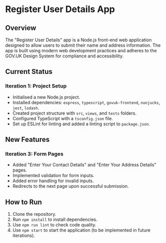 # Register User Details App

## Overview
The "Register User Details" app is a Node.js front-end web application designed to allow users to submit their name and address information. The app is built using modern web development practices and adheres to the GOV.UK Design System for compliance and accessibility.

## Current Status

### Iteration 1: Project Setup
- Initialised a new Node.js project.
- Installed dependencies: `express`, `typescript`, `govuk-frontend`, `nunjucks`, `jest`, `lodash`.
- Created project structure with `src`, `views`, and `tests` folders.
- Configured TypeScript with a `tsconfig.json` file.
- Set up ESLint for linting and added a linting script to `package.json`.

## New Features

### Iteration 3: Form Pages
- Added "Enter Your Contact Details" and "Enter Your Address Details" pages.
- Implemented validation for form inputs.
- Added error handling for invalid inputs.
- Redirects to the next page upon successful submission.

## How to Run
1. Clone the repository.
2. Run `npm install` to install dependencies.
3. Use `npm run lint` to check code quality.
4. Use `npm start` to start the application (to be implemented in future iterations).